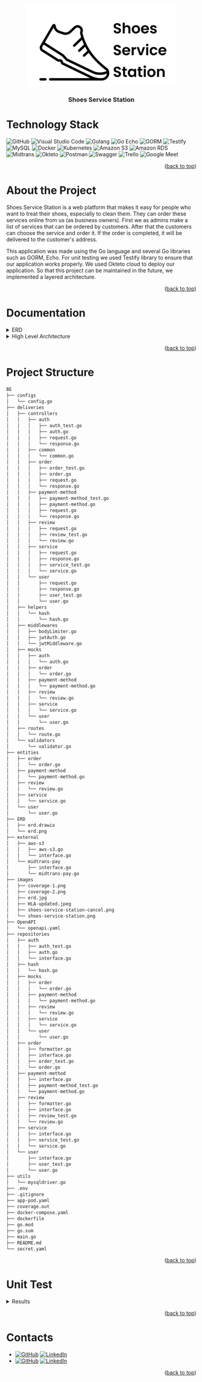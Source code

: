 <div id="top"></div>

<div>
    <!-- Project Logo -->
    <div align="center">
        <a href="images/shoes-service-station-cancel.png">
            <img src="images/shoes-service-station-cancel.png" alt="Shoes Service Station Logo" width="400">
        </a>
        <h3 align="center">
            Shoes Service Station
        </h3>
    </div>
</div>

# Technology Stack
![GitHub](https://img.shields.io/badge/GitHub-100000?style=for-the-badge&logo=github&logoColor=white)
![Visual Studio Code](https://img.shields.io/badge/Visual%20Studio%20Code-0078d7.svg?style=for-the-badge&logo=visual-studio-code&logoColor=white)
![Golang](https://img.shields.io/badge/Go-00ADD8?style=for-the-badge&logo=go&logoColor=white)
![Go Echo](https://img.shields.io/badge/-Echo-4CE1FF?logo=go&logoColor=white&style=for-the-badge)
![GORM](https://img.shields.io/badge/-GORM-56A6EE?logo=go&logoColor=white&style=for-the-badge)
![Testify](https://img.shields.io/badge/Testify-blue?style=for-the-badge&logo=go&logoColor=white)
![MySQL](https://img.shields.io/static/v1?style=for-the-badge&message=MySQL&color=4479A1&logo=MySQL&logoColor=FFFFFF&label=)
![Docker](https://img.shields.io/badge/docker-%230db7ed.svg?style=for-the-badge&logo=docker&logoColor=white)
![Kubernetes](https://img.shields.io/badge/kubernetes-%23326ce5.svg?style=for-the-badge&logo=kubernetes&logoColor=white)
![Amazon S3](https://img.shields.io/static/v1?style=for-the-badge&message=Amazon+S3&color=569A31&logo=Amazon+S3&logoColor=FFFFFF&label=)
![Amazon RDS](https://img.shields.io/badge/Amazon%20RDS-4053D6?style=for-the-badge&logo=Amazon%20DynamoDB&logoColor=white)
![Midtrans](https://img.shields.io/badge/-midtrans-0A2955?style=for-the-badge)
![Okteto](https://img.shields.io/badge/-Okteto-1E222B?style=for-the-badge)
![Postman](https://img.shields.io/badge/Postman-FF6C37?style=for-the-badge&logo=postman&logoColor=white)
![Swagger](https://img.shields.io/badge/-Swagger-%23Clojure?style=for-the-badge&logo=swagger&logoColor=white)
![Trello](https://img.shields.io/badge/Trello-%23026AA7.svg?style=for-the-badge&logo=Trello&logoColor=white)
![Google Meet](https://img.shields.io/badge/Google%20Meet-00897B?style=for-the-badge&logo=google-meet&logoColor=white)
<p align="right">(<a href="#top">back to top</a>)</p>

# About the Project
<!-- Project Description -->
<div>
    <p style="text-align:left">
        Shoes Service Station is a web platform that makes it easy for people who want to treat their shoes, especially to clean them.
        They can order these services online from us (as business owners).
        First we as admins make a list of services that can be ordered by customers.
        After that the customers can choose the service and order it.
        If the order is completed, it will be delivered to the customer's address.
    </p>
    <p style="text-align:left">
        This application was made using the Go language and several Go libraries such as GORM, Echo.
        For unit testing we used Testify library to ensure that our application works properly.
        We used Okteto cloud to deploy our application.
        So that this project can be maintained in the future, we implemented a layered architecture.
    </p>
</div>
<p align="right">(<a href="#top">back to top</a>)</p>

# Documentation
<details>
    <summary>ERD</summary>
    <div align="center">
        <a href="images/erd.jpg">
            <img src="images/erd.jpg" alt="ERD">
        </a>
        <h3 align="center">
            High Level Architecture
        </h3>
    </div>
</details>

<details>
    <summary>High Level Architecture</summary>
    <div align="center">
        <a href="images/HLA-updated.jpeg">
            <img src="images/HLA-updated.jpeg" alt="High Level Architecture">
        </a>
        <h3 align="center">
            High Level Architecture
        </h3>
    </div>
</details>

<p align="right">(<a href="#top">back to top</a>)</p>

# Project Structure
```
BE
├── configs
│   └── config.go
├── deliveries
│   ├── controllers
│   │   ├── auth
│   │   │   ├── auth_test.go
│   │   │   ├── auth.go
│   │   │   ├── request.go
│   │   │   └── response.go
│   │   ├── common
│   │   │   └── common.go
│   │   ├── order
│   │   │   ├── order_test.go
│   │   │   ├── order.go
│   │   │   ├── request.go
│   │   │   └── response.go
│   │   ├── payment-method
│   │   │   ├── payment-method_test.go
│   │   │   ├── payment-method.go
│   │   │   ├── request.go
│   │   │   └── response.go
│   │   ├── review
│   │   │   ├── request.go
│   │   │   ├── review_test.go
│   │   │   └── review.go
│   │   ├── service
│   │   │   ├── request.go
│   │   │   ├── response.go
│   │   │   ├── service_test.go
│   │   │   └── service.go
│   │   └── user
│   │       ├── request.go
│   │       ├── response.go
│   │       ├── user_test.go
│   │       └── user.go
│   ├── helpers
│   │   └── hash
│   │       └── hash.go
│   ├── middlewares
│   │   ├── bodyLimiter.go
│   │   ├── jwtAuth.go
│   │   └── jwtMiddleware.go
│   ├── mocks
│   │   ├── auth
│   │   │   └── auth.go
│   │   ├── order
│   │   │   └── order.go
│   │   ├── payment-method
│   │   │   └── payment-method.go
│   │   ├── review
│   │   │   └── review.go
│   │   ├── service
│   │   │   └── service.go
│   │   └── user
│   │       └── user.go
│   ├── routes
│   │   └── route.go
│   └── validators
│       └── validator.go
├── entities
│   ├── order
│   │   └── order.go
│   ├── payment-method
│   │   └── payment-method.go
│   ├── review
│   │   └── review.go
│   ├── service
│   │   └── service.go
│   └── user
│       └── user.go
├── ERD
│   ├── erd.drawio
│   └── erd.png
├── external
│   ├── aws-s3
│   │   ├── aws-s3.go
│   │   └── interface.go
│   └── midtrans-pay
│       ├── interface.go
│       └── midtrans-pay.go
├── images
│   ├── coverage-1.png
│   ├── coverage-2.png
│   ├── erd.jpg
│   ├── HLA-updated.jpeg
│   ├── shoes-service-station-cancel.png
│   └── shoes-service-station.png
├── OpenAPI
│   └── openapi.yaml
├── repositories
│   ├── auth
│   │   ├── auth_test.go
│   │   ├── auth.go
│   │   └── interface.go
│   ├── hash
│   │   └── hash.go
│   ├── mocks
│   │   ├── order
│   │   │   └── order.go
│   │   ├── payment-method
│   │   │   └── payment-method.go
│   │   ├── review
│   │   │   └── review.go
│   │   ├── service
│   │   │   └── service.go
│   │   └── user
│   │       └── user.go
│   ├── order
│   │   ├── formatter.go
│   │   ├── interface.go
│   │   ├── order_test.go
│   │   └── order.go
│   ├── payment-method
│   │   ├── interface.go
│   │   ├── payment-method_test.go
│   │   └── payment-method.go
│   ├── review
│   │   ├── formatter.go
│   │   ├── interface.go
│   │   ├── review_test.go
│   │   └── review.go
│   ├── service
│   │   ├── interface.go
│   │   ├── service_test.go
│   │   └── service.go
│   └── user
│       ├── interface.go
│       ├── user_test.go
│       └── user.go
├── utils
│   └── mysqldriver.go
├── .env
├── .gitignore
├── app-pod.yaml
├── coverage.out
├── docker-compose.yaml
├── dockerfile
├── go.mod
├── go.sum
├── main.go
├── README.md
└── secret.yaml
```
<p align="right">(<a href="#top">back to top</a>)</p>

# Unit Test
<details>
    <summary>Results</summary>

![Testing Coverage - 1](images/coverage-1.png)
![Testing Coverage - 1](images/coverage-2.png)

Unit Testing Coverage 100%
</details>
<p align="right">(<a href="#top">back to top</a>)</p>

# Contacts
- [![GitHub](https://img.shields.io/badge/ynwahid-100000?style=for-the-badge&logo=github&logoColor=white)](https://github.com/ynwahid/) [![LinkedIn](https://img.shields.io/badge/ynwahid-0077B5?style=for-the-badge&logo=linkedin&logoColor=white)](https://www.linkedin.com/in/ynwahid/)
- [![GitHub](https://img.shields.io/badge/fransihsan-100000?style=for-the-badge&logo=github&logoColor=white)](https://github.com/fransihsan/) [![LinkedIn](https://img.shields.io/badge/fransihsan-0077B5?style=for-the-badge&logo=linkedin&logoColor=white)](https://www.linkedin.com/in/fransihsan/)
<p align="right">(<a href="#top">back to top</a>)</p>